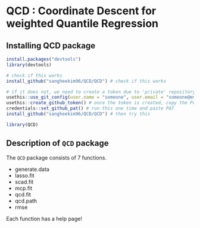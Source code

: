 QCD : Coordinate Descent for weighted Quantile Regression
================

## Installing QCD package

``` r
install.packages("devtools")
library(devtools)

# check if this works
install_github("sangheekim96/QCD/QCD") # check if this works

# if it does not, we need to create a token due to 'private' repository
usethis::use_git_config(user.name = "someone", user.email = "someone@email.com")
usethis::create_github_token() # once the token is created, copy the Personal Access Token
credentials::set_github_pat() # run this one time and paste PAT
install_github("sangheekim96/QCD/QCD") # then try this

library(QCD)
```

## Description of `QCD` package

The `QCD` package consists of 7 functions.

- generate.data
- lasso.fit
- scad.fit
- mcp.fit
- qcd.fit
- qcd.path
- rmse

Each function has a help page!
